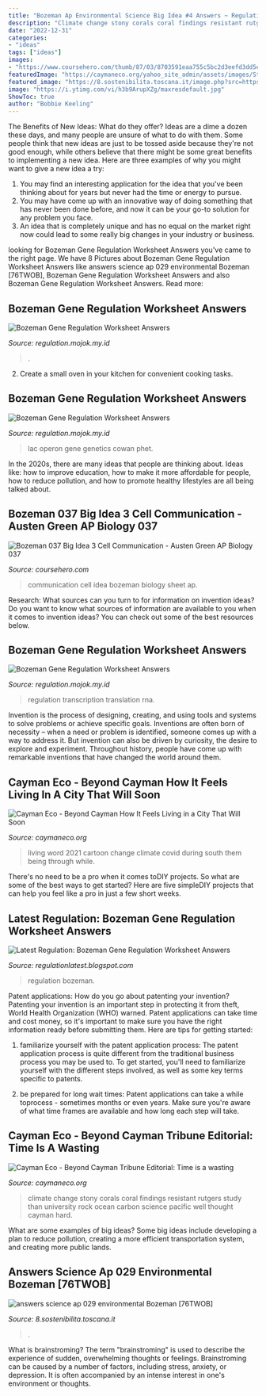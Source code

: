 ```yaml
---
title: "Bozeman Ap Environmental Science Big Idea #4 Answers ~ Regulation Transcription Translation Rna"
description: "Climate change stony corals coral findings resistant rutgers study than university rock ocean carbon science pacific well thought cayman hard"
date: "2022-12-31"
categories:
- "ideas"
tags: ["ideas"]
images:
- "https://www.coursehero.com/thumb/87/03/8703591eaa755c5bc2d3eefd3dd5e049b2276f39_180.jpg"
featuredImage: "https://caymaneco.org/yahoo_site_admin/assets/images/Stony_corals.155203835_std.jpg"
featured_image: "https://8.sostenibilita.toscana.it/image.php?src=https://picsum.photos/400/200"
image: "https://i.ytimg.com/vi/h3b9ArupXZg/maxresdefault.jpg"
ShowToc: true
author: "Bobbie Keeling"
---
```



The Benefits of New Ideas: What do they offer?
Ideas are a dime a dozen these days, and many people are unsure of what to do with them. Some people think that new ideas are just to be tossed aside because they're not good enough, while others believe that there might be some great benefits to implementing a new idea. Here are three examples of why you might want to give a new idea a try: 
1. You may find an interesting application for the idea that you've been thinking about for years but never had the time or energy to pursue. 
2. You may have come up with an innovative way of doing something that has never been done before, and now it can be your go-to solution for any problem you face. 
3. An idea that is completely unique and has no equal on the market right now could lead to some really big changes in your industry or business.

	

		
looking for Bozeman Gene Regulation Worksheet Answers you've came to the right page. We have 8 Pictures about Bozeman Gene Regulation Worksheet Answers like answers science ap 029 environmental Bozeman [76TWOB], Bozeman Gene Regulation Worksheet Answers and also Bozeman Gene Regulation Worksheet Answers. Read more:
		
    
## Bozeman Gene Regulation Worksheet Answers

<img loading=lazy src="https://www.coursehero.com/thumb/87/03/8703591eaa755c5bc2d3eefd3dd5e049b2276f39_180.jpg" onerror="this.onerror=null;this.src='https://tse3.mm.bing.net/th?id=OIP.FvMndnQs5a-_HV2QjyeMygAAAA&amp;pid=15.1';" alt="Bozeman Gene Regulation Worksheet Answers">

_Source: regulation.mojok.my.id_

>. 

	

2. Create a small oven in your kitchen for convenient cooking tasks.

    
## Bozeman Gene Regulation Worksheet Answers

<img loading=lazy src="http://phet.colorado.edu/sims/gene-network/gene-machine-lac-operon-600.png" onerror="this.onerror=null;this.src='https://tse2.mm.bing.net/th?id=OIP.WVAGCPQ8SPIgQEWXnn95lAHaE3&amp;pid=15.1';" alt="Bozeman Gene Regulation Worksheet Answers">

_Source: regulation.mojok.my.id_

>lac operon gene genetics cowan phet. 

	

In the 2020s, there are many ideas that people are thinking about. Ideas like: how to improve education, how to make it more affordable for people, how to reduce pollution, and how to promote healthy lifestyles are all being talked about.

    
## Bozeman 037 Big Idea 3 Cell Communication - Austen Green AP Biology 037

<img loading=lazy src="https://www.coursehero.com/thumb/9b/4c/9b4c11355116ce7d5d8a6dd0d9346f4145003f61_180.jpg" onerror="this.onerror=null;this.src='https://tse3.mm.bing.net/th?id=OIP.v828CPctizp2SKcO6PtN8AAAAA&amp;pid=15.1';" alt="Bozeman 037 Big Idea 3 Cell Communication - Austen Green AP Biology 037">

_Source: coursehero.com_

>communication cell idea bozeman biology sheet ap. 

	

Research: What sources can you turn to for information on invention ideas?
Do you want to know what sources of information are available to you when it comes to invention ideas? You can check out some of the best resources below.

    
## Bozeman Gene Regulation Worksheet Answers

<img loading=lazy src="https://i.ytimg.com/vi/h3b9ArupXZg/maxresdefault.jpg" onerror="this.onerror=null;this.src='https://tse1.mm.bing.net/th?id=OIP.WWEqYIwIJszKghot2FqsNQHaEK&amp;pid=15.1';" alt="Bozeman Gene Regulation Worksheet Answers">

_Source: regulation.mojok.my.id_

>regulation transcription translation rna. 

	

Invention is the process of designing, creating, and using tools and systems to solve problems or achieve specific goals. Inventions are often born of necessity – when a need or problem is identified, someone comes up with a way to address it. But invention can also be driven by curiosity, the desire to explore and experiment. Throughout history, people have come up with remarkable inventions that have changed the world around them.

    
## Cayman Eco - Beyond Cayman How It Feels Living In A City That Will Soon

<img loading=lazy src="https://caymaneco.org/yahoo_site_admin/assets/images/cartoon_4.266102108_std.jpg" onerror="this.onerror=null;this.src='https://tse3.mm.bing.net/th?id=OIP.EJlVEae1H2bRyadW_UQpmwHaHa&amp;pid=15.1';" alt="Cayman Eco - Beyond Cayman How It Feels Living in a City That Will Soon">

_Source: caymaneco.org_

>living word 2021 cartoon change climate covid during south them being through while. 

	

There's no need to be a pro when it comes toDIY projects. So what are some of the best ways to get started? Here are five simpleDIY projects that can help you feel like a pro in just a few short weeks.

    
## Latest Regulation: Bozeman Gene Regulation Worksheet Answers

<img loading=lazy src="https://ecdn.teacherspayteachers.com/thumbitem/Bozeman-Video-Guide-Gene-Regulation-3578451-1515432982/original-3578451-3.jpg" onerror="this.onerror=null;this.src='https://tse2.mm.bing.net/th?id=OIP.R3q5xmo7_Yrkokx3p5_NxwAAAA&amp;pid=15.1';" alt="Latest Regulation: Bozeman Gene Regulation Worksheet Answers">

_Source: regulationlatest.blogspot.com_

>regulation bozeman. 

	

Patent applications: How do you go about patenting your invention?
Patenting your invention is an important step in protecting it from theft, World Health Organization (WHO) warned. Patent applications can take time and cost money, so it's important to make sure you have the right information ready before submitting them. Here are tips for getting started:
1. familiarize yourself with the patent application process: The patent application process is quite different from the traditional business process you may be used to. To get started, you'll need to familiarize yourself with the different steps involved, as well as some key terms specific to patents.



2. be prepared for long wait times: Patent applications can take a while toprocess - sometimes months or even years. Make sure you're aware of what time frames are available and how long each step will take.



    
## Cayman Eco - Beyond Cayman ﻿﻿﻿﻿﻿﻿Tribune Editorial: Time Is A Wasting

<img loading=lazy src="https://caymaneco.org/yahoo_site_admin/assets/images/Stony_corals.155203835_std.jpg" onerror="this.onerror=null;this.src='https://tse4.mm.bing.net/th?id=OIP.wKvgR4am1nw3uGLwJXtYygHaFQ&amp;pid=15.1';" alt="Cayman Eco - Beyond Cayman ﻿﻿﻿﻿﻿﻿Tribune Editorial: Time is a wasting">

_Source: caymaneco.org_

>climate change stony corals coral findings resistant rutgers study than university rock ocean carbon science pacific well thought cayman hard. 

	

What are some examples of big ideas?
Some big ideas include developing a plan to reduce pollution, creating a more efficient transportation system, and creating more public lands.

    
## Answers Science Ap 029 Environmental Bozeman [76TWOB]

<img loading=lazy src="https://8.sostenibilita.toscana.it/image.php?src=https://picsum.photos/400/200" onerror="this.onerror=null;this.src='https://tse4.mm.bing.net/th?id=OIP.BcKkC1E1VLSbzIsNjAgKgAGQDI&amp;pid=15.1';" alt="answers science ap 029 environmental Bozeman [76TWOB]">

_Source: 8.sostenibilita.toscana.it_

>. 

	

What is brainstroming?
The term "brainstroming" is used to describe the experience of sudden, overwhelming thoughts or feelings. Brainstroming can be caused by a number of factors, including stress, anxiety, or depression. It is often accompanied by an intense interest in one's environment or thoughts.

